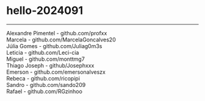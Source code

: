 # hello-2024091
------------------
Alexandre Pimentel - github.com/profxx
<br>
Marcela - github.com/MarcelaGoncalves20
<br>
Júlia Gomes - github.com/Juliag0m3s
<br>
Leticia - github.com/Leci-cia
<br>
Miguel - github.com/monttmg7
<br>
Thiago Joseph - github/Josephxxx
<br>
Emerson - github.com/emersonalveszx
<br>
Rebeca - github.com/ricopipi
<br>
Sandro - github.com/sando209
<br>
Rafael - github.com/RGzinhoo
<br>
